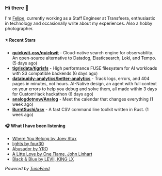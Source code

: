 ### Hi there 👋

I'm [Felipe](https://felipevm.com), currently working as a Staff Engineer at Transfeera, enthusiastic in technology and occasionally write about my experiences. Also a hobby photographer.

#### ⭐ Recent Stars
- **[quickwit-oss/quickwit](https://github.com/quickwit-oss/quickwit)** - Cloud-native search engine for observability. An open-source alternative to Datadog, Elasticsearch, Loki, and Tempo. (5 days ago)
- **[tigrisdata/tigrisfs](https://github.com/tigrisdata/tigrisfs)** - High performance FUSE filesystem for AI workloads with S3 compatible backends (6 days ago)
- **[databuddy-analytics/better-analytics](https://github.com/databuddy-analytics/better-analytics)** - Track logs, errors, and 404 pages in minutes, not hours. AI-Native design, an agent with full context on your errors to help you debug and solve them, all made within 3 days for CustomHack hackathon (6 days ago)
- **[analogdotnow/Analog](https://github.com/analogdotnow/Analog)** - Meet the calendar that changes everything (1 week ago)
- **[BurntSushi/xsv](https://github.com/BurntSushi/xsv)** - A fast CSV command line toolkit written in Rust. (1 week ago)

#### 🎧 What I have been listening
- [Where You Belong by Joey Stux](https://open.spotify.com/track/2lxa7gSVlgXmhCmjYFAJNu)
- [lights by four30](https://open.spotify.com/track/1hJqiUze48euuYJvVWDNBE)
- [Abusador by YRO](https://open.spotify.com/track/4t2xAQO6c9gVmoccd8445T)
- [A Litte Love by One Flame, John Linhart](https://open.spotify.com/track/5vJ9nKLaO9j1d4zlyYUXYV)
- [Black &amp; Blue by LEVII, KING LX](https://open.spotify.com/track/1xkuVT4MG9Rwa1V8dbyaqh)

_Powered by [TuneFeed](https://tunefeed.app?ref=github.com)_
